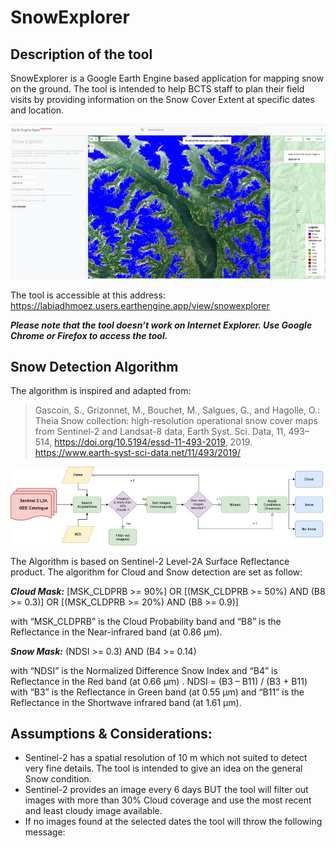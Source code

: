 # SnowExplorer
## Description of the tool
SnowExplorer is a Google Earth Engine  based application for mapping snow on the ground. The tool is intended to help BCTS staff to plan their field visits by providing information on the Snow Cover Extent at specific dates and location. 

![SE Image 1](img/snowExp.png)


The tool is accessible at this address: https://labiadhmoez.users.earthengine.app/view/snowexplorer

***Please note that the tool doesn’t work on Internet Explorer. Use Google Chrome or Firefox to access the tool.***

## Snow Detection Algorithm
The algorithm is inspired and adapted from:
> Gascoin, S., Grizonnet, M., Bouchet, M., Salgues, G., and Hagolle, O.: Theia Snow collection: high-resolution operational snow cover maps from Sentinel-2 and Landsat-8 data, Earth Syst. Sci. Data, 11, 493–514, https://doi.org/10.5194/essd-11-493-2019, 2019. https://www.earth-syst-sci-data.net/11/493/2019/ 

![SE Image 2](img/workflow.png)

The Algorithm is based on Sentinel-2 Level-2A Surface Reflectance product. The algorithm for Cloud and Snow detection are set as follow:

***Cloud Mask:***  [MSK_CLDPRB >= 90%] OR [(MSK_CLDPRB >= 50%) AND (B8 >= 0.3)] OR  [(MSK_CLDPRB >= 20%) AND (B8 >= 0.9)]

with “MSK_CLDPRB” is the Cloud Probability band and “B8” is the Reflectance in the Near-infrared band (at 0.86 μm).


***Snow Mask:*** (NDSI >= 0.3) AND (B4 >= 0.14)

with “NDSI” is the Normalized Difference Snow Index and “B4” is Reflectance in the Red  band (at 0.66 μm) . 
     NDSI = (B3 – B11) / (B3 + B11)
with “B3” is the Reflectance in Green band (at 0.55 μm) and “B11” is the Reflectance in the Shortwave infrared band (at 1.61 μm).

## Assumptions & Considerations:

- Sentinel-2 has a spatial resolution of 10 m which not suited to detect very fine details. The tool is intended to give an idea on the general Snow condition.
- Sentinel-2 provides an image every 6 days BUT the tool will filter out images with more than 30% Cloud coverage and use the most recent and least cloudy image available.
- If no images found at the selected dates the tool will throw the following message:

